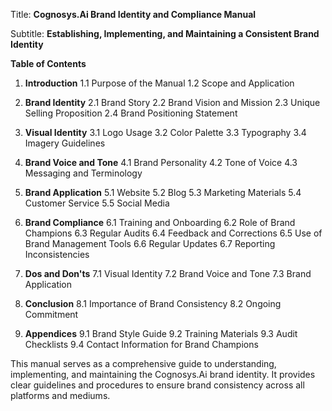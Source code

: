 Title: **Cognosys.Ai Brand Identity and Compliance Manual**

Subtitle: **Establishing, Implementing, and Maintaining a Consistent Brand Identity**

**Table of Contents**

1. **Introduction**
   1.1 Purpose of the Manual
   1.2 Scope and Application

2. **Brand Identity**
   2.1 Brand Story
   2.2 Brand Vision and Mission
   2.3 Unique Selling Proposition
   2.4 Brand Positioning Statement

3. **Visual Identity**
   3.1 Logo Usage
   3.2 Color Palette
   3.3 Typography
   3.4 Imagery Guidelines

4. **Brand Voice and Tone**
   4.1 Brand Personality
   4.2 Tone of Voice
   4.3 Messaging and Terminology

5. **Brand Application**
   5.1 Website
   5.2 Blog
   5.3 Marketing Materials
   5.4 Customer Service
   5.5 Social Media

6. **Brand Compliance**
   6.1 Training and Onboarding
   6.2 Role of Brand Champions
   6.3 Regular Audits
   6.4 Feedback and Corrections
   6.5 Use of Brand Management Tools
   6.6 Regular Updates
   6.7 Reporting Inconsistencies

7. **Dos and Don'ts**
   7.1 Visual Identity
   7.2 Brand Voice and Tone
   7.3 Brand Application

8. **Conclusion**
   8.1 Importance of Brand Consistency
   8.2 Ongoing Commitment

9. **Appendices**
   9.1 Brand Style Guide
   9.2 Training Materials
   9.3 Audit Checklists
   9.4 Contact Information for Brand Champions

This manual serves as a comprehensive guide to understanding, implementing, and maintaining the Cognosys.Ai brand identity. It provides clear guidelines and procedures to ensure brand consistency across all platforms and mediums.
